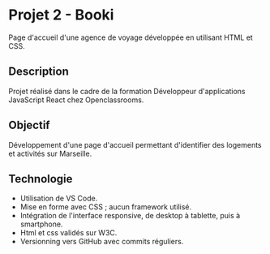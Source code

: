 # **Projet 2 - Booki**  
Page d'accueil d'une agence de voyage développée en utilisant HTML et CSS.  

## **Description**  
Projet réalisé dans le cadre de la formation Développeur d'applications JavaScript React chez Openclassrooms.  
 
## **Objectif**  
Développement d'une page d'accueil permettant d'identifier des logements et activités sur Marseille.  

## **Technologie**  
- Utilisation de VS Code.
- Mise en forme avec CSS ; aucun framework utilisé.
- Intégration de l'interface responsive, de desktop à tablette, puis à smartphone.
- Html et css validés sur W3C.
- Versionning vers GitHub avec commits réguliers.

